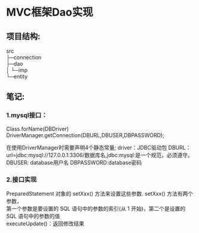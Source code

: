 # MVC框架Dao实现
## 项目结构:
src  
├─connection  
├─dao  
│  └─imp  
└─entity

## 笔记:
### 1.mysql接口：
Class.forName(DBDriver)  
DriverManager.getConnection(DBURL,DBUSER,DBPASSWORD);

在使用DriverManager时需要声明4个静态常量;
driver：JDBC驱动包
DBURL：url=jdbc:mysql://127.0.0.1:3306/数据库名,jdbc:mysql:是一个规范，必须遵守。
DBUSER: database用户名
DBPASSWORD:database密码

### 2.接口实现
PreparedStatement 对象的 setXxx() 方法来设置这些参数. setXxx() 方法有两个参数，  
第一个参数是要设置的 SQL 语句中的参数的索引(从 1 开始)，第二个是设置的 SQL 语句中的参数的值  
executeUpdate()：返回修改结果
